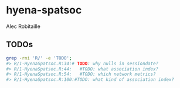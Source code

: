 
# hyena-spatsoc

Alec Robitaille

## TODOs

``` bash
grep -rni 'R/' -e 'TODO';
#> R/1-HyenaSpatsoc.R:34:# TODO: why nulls in sessiondate?
#> R/1-HyenaSpatsoc.R:44:   #TODO: what association index?
#> R/1-HyenaSpatsoc.R:54:   #TODO: which network metrics?
#> R/1-HyenaSpatsoc.R:100:#TODO: what kind of association index?
```
